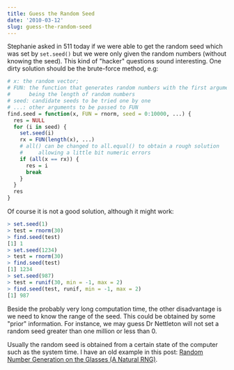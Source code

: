 ```yaml
---
title: Guess the Random Seed
date: '2010-03-12'
slug: guess-the-random-seed
---
```


Stephanie asked in 511 today if we were able to get the random seed which was set by `set.seed()` but we were only given the random numbers (without knowing the seed). This kind of "hacker" questions sound interesting. One dirty solution should be the brute-force method, e.g:

```r 
# x: the random vector;
# FUN: the function that generates random numbers with the first argument
#      being the length of random numbers
# seed: candidate seeds to be tried one by one
# ...: other arguments to be passed to FUN
find.seed = function(x, FUN = rnorm, seed = 0:10000, ...) {
  res = NULL
  for (i in seed) {
    set.seed(i)
    rx = FUN(length(x), ...)
    # all() can be changed to all.equal() to obtain a rough solution
    #     allowing a little bit numeric errors
    if (all(x == rx)) {
      res = i
      break
    }
  }
  res
}
```

Of course it is not a good solution, although it might work:

```r 
> set.seed(1)
> test = rnorm(30)
> find.seed(test)
[1] 1
> set.seed(1234)
> test = rnorm(30)
> find.seed(test)
[1] 1234
> set.seed(987)
> test = runif(30, min = -1, max = 2)
> find.seed(test, runif, min = -1, max = 2)
[1] 987
```

Beside the probably very long computation time, the other disadvantage is we need to know the range of the seed. This could be obtained by some "prior" information. For instance, we may guess Dr Nettleton will not set a random seed greater than one million or less than 0.

Usually the random seed is obtained from a certain state of the computer such as the system time. I have an old example in this post: [Random Number Generation on the Glasses (A Natural RNG)](/en/2008/05/random-number-generation-on-the-glasses/).

